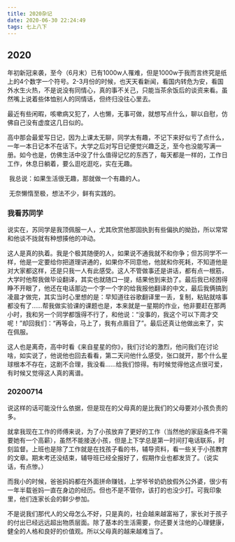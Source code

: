 ```yaml
---
title: 2020杂记
date: 2020-06-30 22:24:49
tags: 七上八下
---
```


## 2020

​		年初新冠来袭，至今（6月末）已有1000w人罹难，但是1000w于我而言终究是纸上的4个数字一个符号。2-3月份的时候，也天天看新闻，看国内转危为安，看国外水生火热，不是说没有同情心，真的事不关己，只能当茶余饭后的谈资来看。虽然嘴上说着些体恤别人的同情话，但终归没往心里去。

​		最近有些闲暇，咳嗽病又犯了，人也懒，无事可做，就想写点什么，聊以自慰，仿佛自己没有虚度这几日似的。

​		高中那会最爱写日记，因为上课太无聊，同学太有趣，不记下来好似亏了点什么，一年一本日记本不在话下。大学之后对写日记便觉兴趣乏乏，至今也没能写满一册。如今也是，仿佛生活中没了什么值得记忆的东西了，每天都是一样的，工作日工作，休息日躺着，要么逛吃逛吃，实在无趣。

​		我总说：如果生活很无趣，那就做一个有趣的人。

​		无奈懒惰至极，想法不少，鲜有实践的。



### 我看苏同学

​		说实在，苏同学是我顶佩服一人，尤其欣赏他那固执到有些偏执的拗劲，所以常常和他谈不拢就有种想揍他的冲动。

​		这人是真的执着。我是个极其随便的人，如果说不通我就不和你争；但苏同学不一样，他是一定要给你把道理讲通的，如果你不同意他，他就和你死耗，不知道他是对大家都这样，还是只我一人有此感受。这人不管做事还是讲话，都有点一根筋，大学时他帮我做毕设翻译，其实也就随口一提，结果他到来劲了。最后我已经困得睁不开眼了，他还在电话那边一个字一个字的给我报他翻译的中文，最后我俩搞到凌晨才做完，其实当时心里想的是：早知道往谷歌翻译里一丢，复制，粘贴就啥事都没有了……帮我做实验课的课题也是，本来就是一星期的作业，他非要赶在那两小时，我和另一个同学都饿得不行了，和他说：“没事的，我这个可以下周才交呢！”却回我们：“再等会，马上了，我有点眉目了”。最后还真让他做出来了，实在佩服。

​		这人也是离奇，高中时看《来自星星的你》，我们讨论的激烈，他问我们在讨论啥，如实说了，他说他也回去看看，第二天问他什么感受，张口就开，那个什么星球根本不存在，这剧不合理，我没看……给我们惊得。有时候觉得他这点很可爱，有时候又觉得这人真的离谱。



### 20200714

​	说这样的话可能没什么依据，但是现在的父母真的是比我们的父母要对小孩负责的多。

​	就拿我现在工作的师傅来说，为了小孩放弃了更好的工作（当然他的家庭条件不需要她有一个高薪），虽然不能接送小孩，但是上下学总是第一时间打电话联系，时刻监督。上班也是除了工作就是在找孩子看的书，辅导资料，看一些关于小孩教育的文章。期末考还没结束，辅导班已经全报好了，假期作业也都发货了。（说实话，有点惨。）

​	而我小的时候，爸爸妈妈都在外面拼命赚钱，上学爷爷奶奶放假外公外婆，很少有一年半载爸妈一直在身边的经历。但也不是不管你，该打的也没少打。可我印象里，他们连家长会的鲜少参加。

​	不是说我们那代人的父母怎么不好，只是真的，社会越来越富裕了，家长对于孩子的付出已经远远超出物质层面。除了基本的生活需要，你还要关注他的心理健康，健全的人格和良好的价值观。所以父母真的越来越难当了。

​		